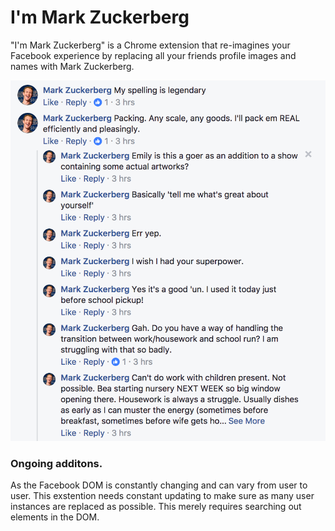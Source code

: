 # I'm Mark Zuckerberg

"I'm Mark Zuckerberg" is a Chrome extension that re-imagines your
Facebook experience by replacing all your friends profile images and names 
with Mark Zuckerberg.

![zuck Preview](mark_xoxo/zuckPreview.png)

### Ongoing additons.
As the Facebook DOM is constantly changing and can vary from user to user. This 
exstention needs constant updating to make sure as many user instances are replaced
as possible. This merely requires searching out elements in the DOM.